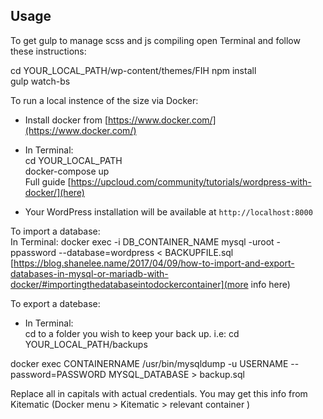 ## Usage

To get gulp to manage scss and js compiling open Terminal and follow these instructions:


cd YOUR_LOCAL_PATH/wp-content/themes/FIH
npm install <br>
gulp watch-bs

To run a local instence of the size via Docker:

* Install docker from [https://www.docker.com/](https://www.docker.com/)
* In Terminal: <br>
  cd YOUR_LOCAL_PATH <br>
  docker-compose up <br>
  Full guide [https://upcloud.com/community/tutorials/wordpress-with-docker/](here)

* Your WordPress installation will be available at `http://localhost:8000`

To import a database: <br>
In Terminal: docker exec -i DB_CONTAINER_NAME mysql -uroot -ppassword --database=wordpress < BACKUPFILE.sql <br>
[https://blog.shanelee.name/2017/04/09/how-to-import-and-export-databases-in-mysql-or-mariadb-with-docker/#importingthedatabaseintodockercontainer](more info here)

To export a datebase: <br>
* In Terminal: <br>
cd to a folder you wish to keep your back up. i.e: cd YOUR_LOCAL_PATH/backups <br>

docker exec CONTAINERNAME /usr/bin/mysqldump -u USERNAME --password=PASSWORD MYSQL_DATABASE > backup.sql

Replace all in capitals with actual credentials. You may get this info from Kitematic (Docker menu > Kitematic > relevant container )


